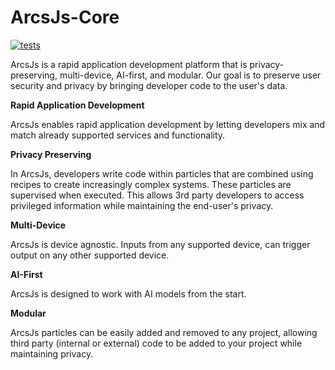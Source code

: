 # ArcsJs-Core

[![tests](https://github.com/project-oak/arcsjs-core/actions/workflows/node.js.yml/badge.svg?branch=main)](https://github.com/project-oak/arcsjs-core/actions/workflows/node.js.yml)

ArcsJs is a rapid application development platform that is privacy-preserving, multi-device, AI-first, and modular. Our goal is to preserve user security and privacy by bringing developer code to the user's data.

**Rapid Application Development**

ArcsJs enables rapid application development by letting developers mix and match already supported services and functionality.

**Privacy Preserving**

In ArcsJs, developers write code within particles that are combined using recipes to create increasingly complex systems. These particles are supervised when executed. This allows 3rd party developers to access privileged information while maintaining the end-user's privacy.

**Multi-Device**

ArcsJs is device agnostic. Inputs from any supported device, can trigger output on any other supported device.

**AI-First**

ArcsJs is designed to work with AI models from the start.

**Modular**

ArcsJs particles can be easily added and removed to any project, allowing third party (internal or external) code to be added to your project while maintaining privacy.
